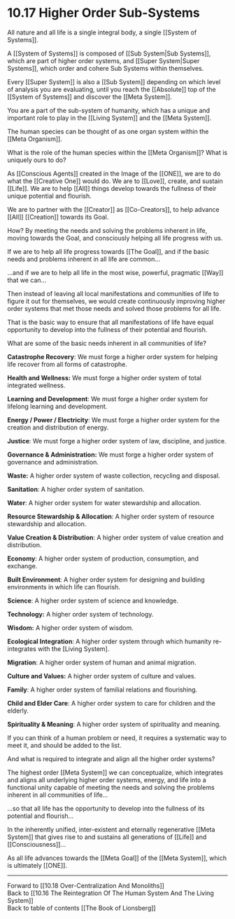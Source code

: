 # 10.17 Higher Order Sub-Systems

All nature and all life is a single integral body, a single [[System of Systems]]. 

A [[System of Systems]] is composed of [[Sub System|Sub Systems]], which are part of higher order systems, and [[Super System|Super Systems]], which order and cohere Sub Systems within themselves. 

Every [[Super System]] is also a [[Sub System]] depending on which level of analysis you are evaluating, until you reach the [[Absolute]] top of the [[System of Systems]] and discover the [[Meta System]]. 

You are a part of the sub-system of humanity, which has a unique and important role to play in the [[Living System]] and the [[Meta System]].

The human species can be thought of as one organ system within the [[Meta Organism]].

What is the role of the human species within the [[Meta Organism]]? What is uniquely ours to do?  

As [[Conscious Agents]] created in the Image of the [[ONE]], we are to do what the [[Creative One]] would do. We are to [[Love]], create, and sustain [[Life]]. We are to help [[All]] things develop towards the fullness of their unique potential and flourish. 

We are to partner with the [[Creator]] as [[Co-Creators]], to help advance [[All]] [[Creation]] towards its Goal. 

How? By meeting the needs and solving the problems inherent in life, moving towards the Goal, and consciously helping all life progress with us.

If we are to help all life progress towards [[The Goal]], and if the basic needs and problems inherent in all life are common…

...and if we are to help all life in the most wise, powerful, pragmatic [[Way]] that we can…

Then instead of leaving all local manifestations and communities of life to figure it out for themselves, we would create continuously improving higher order systems that met those needs and solved those problems for all life.

That is the basic way to ensure that all manifestations of life have equal opportunity to develop into the fullness of their potential and flourish.

What are some of the basic needs inherent in all communities of life?

**Catastrophe Recovery**: We must forge a higher order system for helping life recover from all forms of catastrophe. 

**Health and Wellness:** We must forge a higher order system of total integrated wellness.

**Learning and Development**: We must forge a higher order system for lifelong learning and development.

**Energy / Power / Electricity**: We must forge a higher order system for the creation and distribution of energy.

**Justice**: We must forge a higher order system of law, discipline, and justice.

**Governance & Administration:** We must forge a higher order system of governance and administration.

**Waste:** A higher order system of waste collection, recycling and disposal.

**Sanitation**: A higher order system of sanitation.

**Water**: A higher order system for water stewardship and allocation.

**Resource Stewardship & Allocation**: A higher order system of resource stewardship and allocation.

**Value Creation & Distribution**: A higher order system of value creation and distribution.

**Economy**: A higher order system of production, consumption, and exchange.

**Built Environment**: A higher order system for designing and building environments in which life can flourish. 

**Science**: A higher order system of science and knowledge.

**Technology:** A higher order system of technology.

**Wisdom:** A higher order system of wisdom.

**Ecological Integration**: A higher order system through which humanity re-integrates with the [Living System].

**Migration**: A higher order system of human and animal migration.

**Culture and Values:** A higher order system of culture and values.

**Family**: A higher order system of familial relations and flourishing.

**Child and Elder Care**: A higher order system to care for children and the elderly.

**Spirituality & Meaning**: A higher order system of spirituality and meaning.

If you can think of a human problem or need, it requires a systematic way to meet it, and should be added to the list. 

And what is required to integrate and align all the higher order systems?

The highest order [[Meta System]] we can conceptualize, which integrates and aligns all underlying higher order systems, energy, and life into a functional unity capable of meeting the needs and solving the problems inherent in all communities of life…

...so that all life has the opportunity to develop into the fullness of its potential and flourish…

In the inherently unified, inter-existent and eternally regenerative [[Meta System]] that gives rise to and sustains all generations of [[Life]] and [[Consciousness]]...

As all life advances towards the [[Meta Goal]] of the [[Meta System]], which is ultimately [[ONE]]. 

___

Forward to [[10.18 Over-Centralization And Monoliths]]                   
Back to [[10.16 The Reintegration Of The Human System And The Living System]]                        
Back to table of contents [[The Book of Lionsberg]]  


